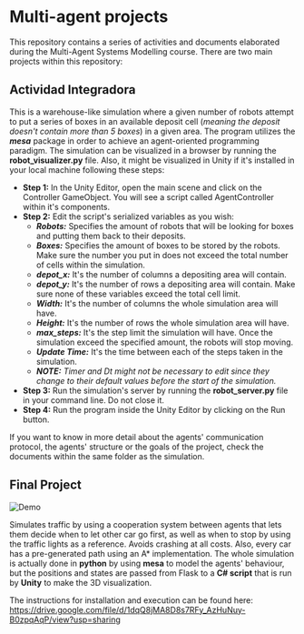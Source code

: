 # Multi-agent projects

This repository contains a series of activities and documents elaborated during the Multi-Agent Systems Modelling course. There are two main projects within this repository:

## Actividad Integradora
This is a warehouse-like simulation where a given number of robots attempt to put a series of boxes in an available deposit cell (*meaning the deposit doesn't contain more than 5 boxes*) in a given area. The program utilizes the ***mesa*** package in order to achieve an agent-oriented programming paradigm. The simulation can be visualized in a browser by running the **robot_visualizer.py** file. Also, it might be visualized in Unity if it's installed in your local machine following these steps:

  - **Step 1:** In the Unity Editor, open the main scene and click on the Controller GameObject. You will see a script called AgentController within it's components. 
  - **Step 2:** Edit the script's serialized variables as you wish:
    - ***Robots:*** Specifies the amount of robots that will be looking for boxes and putting them back to their deposits.
    - ***Boxes:*** Specifies the amount of boxes to be stored by the robots. Make sure the number you put in does not exceed the total number of cells within the simulation.
    - ***depot_x:*** It's the number of columns a depositing area will contain. 
    - ***depot_y:*** It's the number of rows a depositing area will contain. Make sure none of these variables exceed the total cell limit.
    - ***Width:*** It's the number of columns the whole simulation area will have.
    - ***Height:*** It's the number of rows the whole simulation area will have.
    - ***max_steps:*** It's the step limit the simulation will have. Once the simulation exceed the specified amount, the robots will stop moving.
    - ***Update Time:*** It's the time between each of the steps taken in the simulation.
    - ***NOTE:*** *Timer and Dt might not be necessary to edit since they change to their default values before the start of the simulation.*
  - **Step 3:** Run the simulation's server by running the **robot_server.py** file in your command line. Do not close it.
  - **Step 4:** Run the program inside the Unity Editor by clicking on the Run button.

If you want to know in more detail about the agents' communication protocol, the agents' structure or the goals of the project, check the documents within the same folder as the simulation.

## Final Project

![Demo](https://media.giphy.com/media/0SI4m4E7LFcxT3INFM/giphy-downsized-large.gif)

Simulates traffic by using a cooperation system between agents that lets them decide when to let other car go first, as well as when to stop by using the traffic lights as a reference. Avoids crashing at all costs. Also, every car has a pre-generated path using an A* implementation. The whole simulation is actually done in **python** by using **mesa** to model the agents' behaviour, but the positions and states are passed from Flask to a **C# script** that is run by **Unity** to make the 3D visualization.

The instructions for installation and execution can be found here: https://drive.google.com/file/d/1dqQ8jMA8D8s7RFy_AzHuNuy-B0zpqAqP/view?usp=sharing
